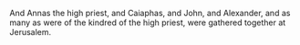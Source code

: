 And Annas the high priest, and Caiaphas, and John, and Alexander, and as many as were of the kindred of the high priest, were gathered together at Jerusalem.
